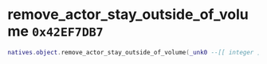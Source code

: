 # remove_actor_stay_outside_of_volume `0x42EF7DB7`

```lua
natives.object.remove_actor_stay_outside_of_volume(_unk0 --[[ integer ]], _unk1 --[[ integer ]])
```